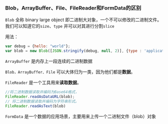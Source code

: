 ### Blob，ArrayBuffer、File、FileReader和FormData的区别

`Blob` 全称 binary large object 即二进制大对象，一个不可以修改的二进制文件。我们可以知道它的`size`、`type` 并可以对其进行分割`slice`

用法：

```js
var debug = {hello: "world"};
var blob = new Blob([JSON.stringify(debug, null, 2)], {type : 'application/json'});
```

`ArrayBuffer` 是内存上一段连续的二进制数据

`Blob，ArrayBuffer、File` 可以大体归为一类，因为他们都是**数据**。

`FileReader` 是一个工具用来**读取数据**。

```js
//将二进制数据读取并编码为Base64格式，
FileReader.readAsDataURL(blob);
// 将二进制数据读取并编码为字符串形式。
FileReader.readAsText(blob)
```

`FormData` 是一个数据的应用场景，主要用来上传一个二进制文件（blob）对象


